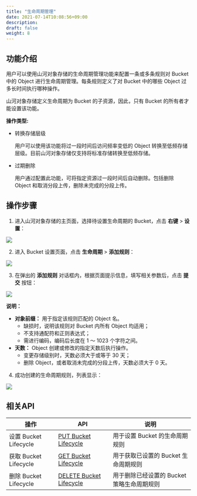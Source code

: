 ```yaml
---
title: "生命周期管理"
date: 2021-07-14T10:08:56+09:00
description:
draft: false
weight: 8
---
```


## 功能介绍
用户可以使用山河对象存储的生命周期管理功能来配置一条或多条规则对 Bucket 中的 Object 进行生命周期管理。每条规则定义了对 Bucket 中的哪些 Object 过多长时间执行哪种操作。

山河对象存储定义生命周期为 Bucket 的子资源，因此，只有 Bucket 的所有者才能设置该功能。

**操作类型:**

- 转换存储层级

    用户可以使用该功能将过一段时间后访问频率变低的 Object 转换至低频存储层级。目前山河对象存储仅支持将标准存储转换至低频存储。

- 过期删除

    用户通过配置此功能，可将指定资源过一段时间后自动删除。包括删除 Object 和取消分段上传，删除未完成的分段上传。


## 操作步骤

1. 进入山河对象存储的主页面，选择待设置生命周期的 Bucket，点击 **右键** > **设置**：

 ![](../../_images/set_bucket_lifecycle1.png)

2. 进入 Bucket 设置页面，点击 **生命周期** > **添加规则**：

 ![](../../_images/set_bucket_lifecycle2.png)

3. 在弹出的 **添加规则** 对话框内，根据页面提示信息，填写相关参数后，点击 **提交** 按钮：

 ![](../../_images/set_bucket_lifecycle3.png)

 **说明：**
   - **对象前缀：** 用于指定该规则匹配的 Object 名。
      - 缺损时，说明该规则对 Bucket 内所有 Object 均适用；
      - 不支持通配符和正则表达式；
      - 需进行编码，编码后长度在 1 ～ 1023 个字符之间。
   - **天数：** Object 创建或修改的指定天数后执行操作。
      - 变更存储级别时，天数必须大于或等于 30 天；
      - 删除 Object，或者取消未完成的分段上传，天数必须大于 0 天。

4. 成功创建的生命周期规则，列表显示：

 ![](../../_images/set_bucket_lifecycle4.png)

## 相关API

|操作|API|说明|
|--|--|--|
|设置 Bucket Lifecycle|[PUT Bucket Lifecycle](/storage/object-storage/api/bucket/policy/put_lifecycle)|用于设置 Bucket 的生命周期规则|
|获取 Bucket Lifecycle|[GET Bucket Lifecycle](/storage/object-storage/api/bucket/policy/put_lifecycle)|用于获取已设置的 Bucket 生命周期规则|
|删除 Bucket Lifecycle|[DELETE Bucket Lifecycle](/storage/object-storage/api/bucket/policy/put_lifecycle)|用于删除已经设置的 Bucket 策略生命周期规则|

